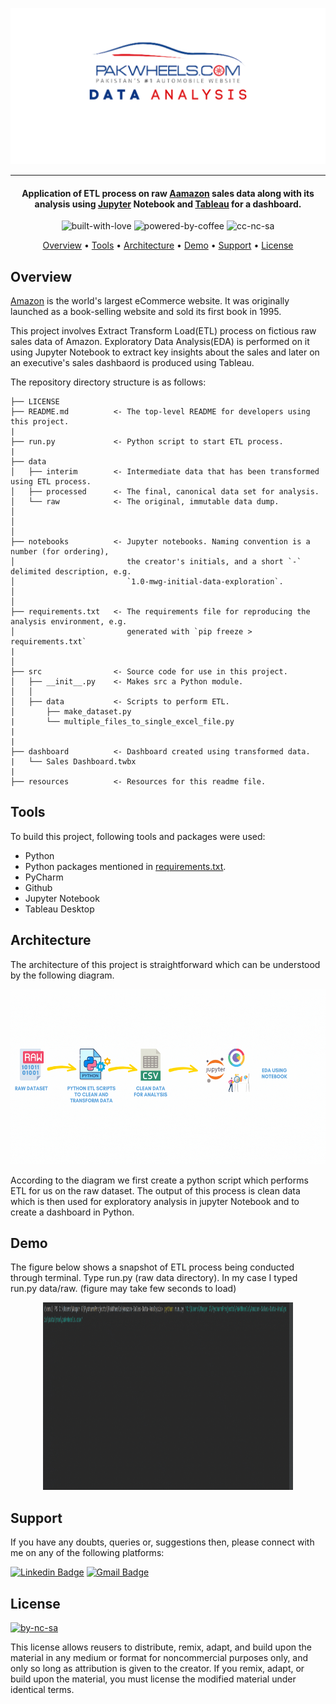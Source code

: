 <p align='center'>
<img src='https://github.com/waqarg2001/PakWheels-Data-Analysis/blob/7b23ca6ab3df0c13053a73f5a91e5544becd2ff0/resources/Sales%20Data.png' width=600 height=250 >
</p>

---

<h4 align='center'> Application of ETL process on raw <a href='https://www.amazon.com/' target='_blank'>Aamazon</a> sales data along with its analysis using <a href='jupyter.org' target='_blank'>Jupyter</a> Notebook and <a href='tableau.com' target='_blank'>Tableau</a> for a dashboard. </h4>

<p align='center'>
<img src="https://i.ibb.co/KxfMMsP/built-with-love.png" alt="built-with-love" border="0">
<img src="https://i.ibb.co/MBDK1Pk/powered-by-coffee.png" alt="powered-by-coffee" border="0">
<img src="https://i.ibb.co/CtGqhQH/cc-nc-sa.png" alt="cc-nc-sa" border="0">
</p>

<p align="center">
  <a href="#overview">Overview</a> •
  <a href="#tools">Tools</a> •
  <a href="#architecture">Architecture</a> •
  <a href="#demo">Demo</a> •
  <a href="#support">Support</a> •
  <a href="#license">License</a>
</p>


## Overview

<p><a href='Amazon.com' target='_blank'>Amazon</a> is the world's largest eCommerce website. It was originally launched as a book-selling website and sold its first book in 1995.</p>

This project involves Extract Transform Load(ETL) process on fictious raw sales data of Amazon. Exploratory Data Analysis(EDA) is performed on it using Jupyter Notebook to extract key insights about the sales and later on an executive's sales dashbaord is produced using Tableau.

The repository directory structure is as follows:

```
├── LICENSE 
├── README.md          <- The top-level README for developers using this project. 
| 
├── run.py             <- Python script to start ETL process. 
| 
├── data
│   ├── interim        <- Intermediate data that has been transformed using ETL process.
│   ├── processed      <- The final, canonical data set for analysis.
│   └── raw            <- The original, immutable data dump. 
│ 
│ 
│ 
├── notebooks          <- Jupyter notebooks. Naming convention is a number (for ordering),
│                         the creator's initials, and a short `-` delimited description, e.g.
│                         `1.0-mwg-initial-data-exploration`. 
│
│ 
├── requirements.txt   <- The requirements file for reproducing the analysis environment, e.g.
│                         generated with `pip freeze > requirements.txt` 
| 
│ 
├── src                <- Source code for use in this project. 
│   ├── __init__.py    <- Makes src a Python module. 
│   │ 
│   ├── data           <- Scripts to perform ETL. 
│       ├── make_dataset.py 
|       └── multiple_files_to_single_excel_file.py 
| 
| 
├── dashboard          <- Dashboard created using transformed data. 
|   └── Sales Dashboard.twbx 
| 
├── resources          <- Resources for this readme file. 
```

## Tools 

To build this project, following tools and packages were used:

- Python
- Python packages mentioned in [requirements.txt](https://github.com/waqarg2001/Amazon-Sales-Data-Analysis/blob/master/requirements.txt).
- PyCharm
- Github
- Jupyter Notebook
- Tableau Desktop

## Architecture

The architecture of this project is straightforward which can be understood by the following diagram.

<p align='center'>
  <img src='https://github.com/waqarg2001/PakWheels-Data-Analysis/blob/7b23ca6ab3df0c13053a73f5a91e5544becd2ff0/resources/architecture.gif' height=280 width=900>
</p>  

According to the diagram we first create a python script which performs ETL for us on the raw dataset. The output of this process is clean data which is then used for exploratory analysis in jupyter Notebook and to create a dashboard in Python.


## Demo

The figure below shows a snapshot of ETL process being conducted through terminal. Type run.py (raw data directory). In my case I typed run.py data/raw.
(figure may take few seconds to load)

<p align='center'>
  <img src='https://github.com/waqarg2001/PakWheels-Data-Analysis/blob/b195a77dc208fe9c668df46433f213108ae63008/resources/pakwheels%20etl.gif' width=400 height=300>
</p>  




## Support

If you have any doubts, queries or, suggestions then, please connect with me on any of the following platforms:

[![Linkedin Badge][linkedinbadge]][linkedin] 
[![Gmail Badge][gmailbadge]][gmail]


## License

<a href = 'https://creativecommons.org/licenses/by-nc-sa/4.0/' target="_blank">
    <img src="https://i.ibb.co/mvmWGkm/by-nc-sa.png" alt="by-nc-sa" border="0" width="88" height="31">
</a>

This license allows reusers to distribute, remix, adapt, and build upon the material in any medium or format for noncommercial purposes only, and only so long as attribution is given to the creator. If you remix, adapt, or build upon the material, you must license the modified material under identical terms.



<!--Profile Link-->
[linkedin]: https://www.linkedin.com/in/waqargul
[gmail]: mailto:waqargul6@gmail.com

<!--Logo Link -->
[linkedinbadge]: https://img.shields.io/badge/waqargul-0077B5?style=for-the-badge&logo=linkedin&logoColor=white
[gmailbadge]: https://img.shields.io/badge/Gmail-D14836?style=for-the-badge&logo=gmail&logoColor=white
